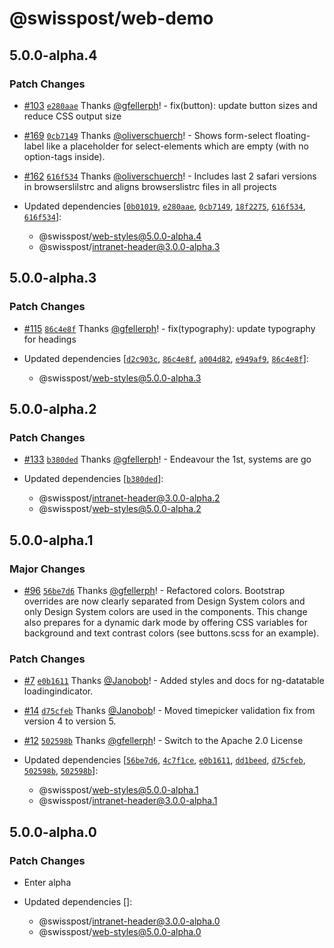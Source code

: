 # @swisspost/web-demo

## 5.0.0-alpha.4

### Patch Changes

- [#103](https://github.com/swisspost/common-web-frontend/pull/103) [`e280aae`](https://github.com/swisspost/common-web-frontend/commit/e280aaeb4e350e7ea827c13e5108d847ae2608c6) Thanks [@gfellerph](https://github.com/gfellerph)! - fix(button): update button sizes and reduce CSS output size

* [#169](https://github.com/swisspost/common-web-frontend/pull/169) [`0cb7149`](https://github.com/swisspost/common-web-frontend/commit/0cb7149cf2512293620d6fd01a9348e30803a361) Thanks [@oliverschuerch](https://github.com/oliverschuerch)! - Shows form-select floating-label like a placeholder for select-elements which are empty (with no option-tags inside).

- [#162](https://github.com/swisspost/common-web-frontend/pull/162) [`616f534`](https://github.com/swisspost/common-web-frontend/commit/616f534e184e7f48bf1c93fa3311e16e57d4998c) Thanks [@oliverschuerch](https://github.com/oliverschuerch)! - Includes last 2 safari versions in browserslilstrc and aligns browserslistrc files in all projects

- Updated dependencies [[`0b01019`](https://github.com/swisspost/common-web-frontend/commit/0b010194b3c64bed8b0f3fdf7015a9f53f19732b), [`e280aae`](https://github.com/swisspost/common-web-frontend/commit/e280aaeb4e350e7ea827c13e5108d847ae2608c6), [`0cb7149`](https://github.com/swisspost/common-web-frontend/commit/0cb7149cf2512293620d6fd01a9348e30803a361), [`18f2275`](https://github.com/swisspost/common-web-frontend/commit/18f2275de1201a070d41a6aff696de7972febca0), [`616f534`](https://github.com/swisspost/common-web-frontend/commit/616f534e184e7f48bf1c93fa3311e16e57d4998c), [`616f534`](https://github.com/swisspost/common-web-frontend/commit/616f534e184e7f48bf1c93fa3311e16e57d4998c)]:
  - @swisspost/web-styles@5.0.0-alpha.4
  - @swisspost/intranet-header@3.0.0-alpha.3

## 5.0.0-alpha.3

### Patch Changes

- [#115](https://github.com/swisspost/common-web-frontend/pull/115) [`86c4e8f`](https://github.com/swisspost/common-web-frontend/commit/86c4e8fda8d4df453e8aee023e07dca24555b9dc) Thanks [@gfellerph](https://github.com/gfellerph)! - fix(typography): update typography for headings

- Updated dependencies [[`d2c903c`](https://github.com/swisspost/common-web-frontend/commit/d2c903c6f20afde683e2b31fd30692ea3dee031e), [`86c4e8f`](https://github.com/swisspost/common-web-frontend/commit/86c4e8fda8d4df453e8aee023e07dca24555b9dc), [`a004d82`](https://github.com/swisspost/common-web-frontend/commit/a004d82486c390e713f1b824dacb7f01b63a883e), [`e949af9`](https://github.com/swisspost/common-web-frontend/commit/e949af95169b2ab589e992c7946cc5d172ea876a), [`86c4e8f`](https://github.com/swisspost/common-web-frontend/commit/86c4e8fda8d4df453e8aee023e07dca24555b9dc)]:
  - @swisspost/web-styles@5.0.0-alpha.3

## 5.0.0-alpha.2

### Patch Changes

- [#133](https://github.com/swisspost/common-web-frontend/pull/133) [`b380ded`](https://github.com/swisspost/common-web-frontend/commit/b380dedefc6a88626b2ee0706efefe438b519d3b) Thanks [@gfellerph](https://github.com/gfellerph)! - Endeavour the 1st, systems are go

- Updated dependencies [[`b380ded`](https://github.com/swisspost/common-web-frontend/commit/b380dedefc6a88626b2ee0706efefe438b519d3b)]:
  - @swisspost/intranet-header@3.0.0-alpha.2
  - @swisspost/web-styles@5.0.0-alpha.2

## 5.0.0-alpha.1

### Major Changes

- [#96](https://github.com/swisspost/common-web-frontend/pull/96) [`56be7d6`](https://github.com/swisspost/common-web-frontend/commit/56be7d64a6a5a2810d830f6fb4307584a0cebff1) Thanks [@gfellerph](https://github.com/gfellerph)! - Refactored colors. Bootstrap overrides are now clearly separated from Design System colors and only Design System colors are used in the components. This change also prepares for a dynamic dark mode by offering CSS variables for background and text contrast colors (see buttons.scss for an example).

### Patch Changes

- [#7](https://github.com/swisspost/common-web-frontend/pull/7) [`e0b1611`](https://github.com/swisspost/common-web-frontend/commit/e0b1611ec260a173cebeb985d2b992534a62de1f) Thanks [@Janobob](https://github.com/Janobob)! - Added styles and docs for ng-datatable loadingindicator.

* [#14](https://github.com/swisspost/common-web-frontend/pull/14) [`d75cfeb`](https://github.com/swisspost/common-web-frontend/commit/d75cfeb5f1d8add639216a7a842f60f6c277be70) Thanks [@Janobob](https://github.com/Janobob)! - Moved timepicker validation fix from version 4 to version 5.

- [#12](https://github.com/swisspost/common-web-frontend/pull/12) [`502598b`](https://github.com/swisspost/common-web-frontend/commit/502598b70994c30f98165c831e8a8bc04f2e5ea1) Thanks [@gfellerph](https://github.com/gfellerph)! - Switch to the Apache 2.0 License

- Updated dependencies [[`56be7d6`](https://github.com/swisspost/common-web-frontend/commit/56be7d64a6a5a2810d830f6fb4307584a0cebff1), [`4c7f1ce`](https://github.com/swisspost/common-web-frontend/commit/4c7f1ceaab68f72f97f1c0bc8e3eb83dadbe848d), [`e0b1611`](https://github.com/swisspost/common-web-frontend/commit/e0b1611ec260a173cebeb985d2b992534a62de1f), [`dd1beed`](https://github.com/swisspost/common-web-frontend/commit/dd1beed80186a3fac80cd072f8c3d7c67eaa2bd2), [`d75cfeb`](https://github.com/swisspost/common-web-frontend/commit/d75cfeb5f1d8add639216a7a842f60f6c277be70), [`502598b`](https://github.com/swisspost/common-web-frontend/commit/502598b70994c30f98165c831e8a8bc04f2e5ea1), [`502598b`](https://github.com/swisspost/common-web-frontend/commit/502598b70994c30f98165c831e8a8bc04f2e5ea1)]:
  - @swisspost/web-styles@5.0.0-alpha.1
  - @swisspost/intranet-header@3.0.0-alpha.1

## 5.0.0-alpha.0

### Patch Changes

- Enter alpha

- Updated dependencies []:
  - @swisspost/intranet-header@3.0.0-alpha.0
  - @swisspost/web-styles@5.0.0-alpha.0
